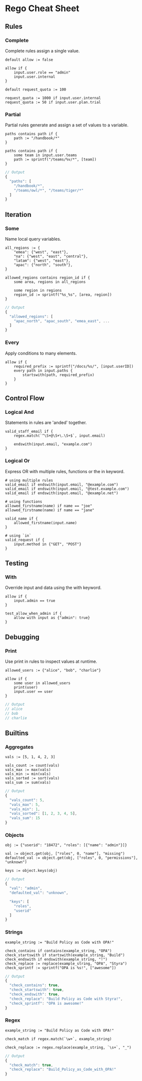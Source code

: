 # Rego Cheat Sheet


## Rules




### Complete


Complete rules assign a single value. 



```rego
default allow := false

allow if {
	input.user.role == "admin"
	input.user.internal
}

default request_quota := 100

request_quota := 1000 if input.user.internal
request_quota := 50 if input.user.plan.trial
```




### Partial


Partial rules generate and assign a set of values to a variable.


```rego
paths contains path if {
	path := "/handbook/*"
}

paths contains path if {
	some team in input.user.teams
	path := sprintf("/teams/%v/*", [team])
}
```


```javascript
// Output
{
  "paths": [
    "/handbook/*",
    "/teams/owl/*", "/teams/tiger/*"
  ]
}
```




## Iteration




### Some


Name local query variables.


```rego
all_regions := {
	"emea": {"west", "east"},
	"na": {"west", "east", "central"},
	"latam": {"west", "east"},
	"apac": {"north", "south"},
}

allowed_regions contains region_id if {
	some area, regions in all_regions

	some region in regions
	region_id := sprintf("%s_%s", [area, region])
}
```


```javascript
// Output
{
  "allowed_regions": [
    "apac_north", "apac_south", "emea_east", ...
  ]
}
```



### Every


Apply conditions to many elements.


```rego
allow if {
	required_prefix := sprintf("/docs/%s/", [input.userID])
	every path in input.paths {
		startswith(path, required_prefix)
	}
}
```





## Control Flow




### Logical And


Statements in rules are 'anded' together.


```rego
valid_staff_email if {
	regex.match(`^\S+@\S+\.\S+$`, input.email)

	endswith(input.email, "example.com")
}
```




### Logical Or


Express OR with multiple rules, functions or the in keyword.


```rego
# using multiple rules
valid_email if endswith(input.email, "@example.com")
valid_email if endswith(input.email, "@test.example.com")
valid_email if endswith(input.email, "@example.net")

# using functions
allowed_firstname(name) if name == "joe"
allowed_firstname(name) if name == "jane"

valid_name if {
	allowed_firstname(input.name)
}

# using `in`
valid_request if {
	input.method in {"GET", "POST"}
}
```





## Testing




### With


Override input and data using the with keyword.


```rego
allow if {
	input.admin == true
}

test_allow_when_admin if {
	allow with input as {"admin": true}
}
```





## Debugging




### Print


Use print in rules to inspect values at runtime.


```rego
allowed_users := {"alice", "bob", "charlie"}

allow if {
	some user in allowed_users
	print(user)
	input.user == user
}
```


```javascript
// Output
// alice
// bob
// charlie

```




## Builtins




### Aggregates



```rego
vals := [5, 1, 4, 2, 3]

vals_count := count(vals)
vals_max := max(vals)
vals_min := min(vals)
vals_sorted := sort(vals)
vals_sum := sum(vals)
```


```javascript
// Output
{
  "vals_count": 5,
  "vals_max": 5,
  "vals_min": 1,
  "vals_sorted": [1, 2, 3, 4, 5],
  "vals_sum": 15
}
```



### Objects



```rego
obj := {"userid": "18472", "roles": [{"name": "admin"}]}

val := object.get(obj, ["roles", 0, "name"], "missing")
defaulted_val := object.get(obj, ["roles", 0, "permissions"], "unknown")

keys := object.keys(obj)
```


```javascript
// Output
{
  "val": "admin",
  "defaulted_val": "unknown",

  "keys": [
    "roles",
    "userid"
  ]
}
```



### Strings



```rego
example_string := "Build Policy as Code with OPA!"

check_contains if contains(example_string, "OPA")
check_startswith if startswith(example_string, "Build")
check_endswith if endswith(example_string, "!")
check_replace := replace(example_string, "OPA", "Styra")
check_sprintf := sprintf("OPA is %s!", ["awesome"])
```


```javascript
// Output
{
  "check_contains": true,
  "check_startswith": true,
  "check_endswith": true,
  "check_replace": "Build Policy as Code with Styra!",
  "check_sprintf": "OPA is awesome!"
}
```



### Regex



```rego
example_string := "Build Policy as Code with OPA!"

check_match if regex.match(`\w+`, example_string)

check_replace := regex.replace(example_string, `\s+`, "_")
```


```javascript
// Output
{
  "check_match": true,
  "check_replace": "Build_Policy_as_Code_with_OPA!"
}
```





